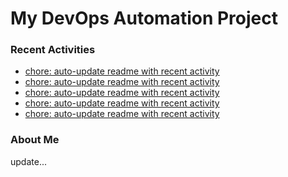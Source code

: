 # My DevOps Automation Project

### Recent Activities
<!-- activity:START -->
- [chore: auto-update readme with recent activity](https://github.com/kaigiii/mybowling-app/commit/ee36a248eae3771b18e71054aa01917867591f3e)
- [chore: auto-update readme with recent activity](https://github.com/kaigiii/mybowling-app/commit/fc37184557f90ca4506b89f31e74c7d330a8241b)
- [chore: auto-update readme with recent activity](https://github.com/kaigiii/mybowling-app/commit/d4ee1f0e8c46dc47459d246160a0eb1a979448af)
- [chore: auto-update readme with recent activity](https://github.com/kaigiii/mybowling-app/commit/a8726c6f2069f282e2a623b14305691b3275d13c)
- [chore: auto-update readme with recent activity](https://github.com/kaigiii/mybowling-app/commit/8c3d36cc2f85424215596fbcdf7602f1c8da4c21)
<!-- activity:END -->

### About Me
<!-- MYLINKS:START -->
<!-- MYLINKS:END -->

update...
